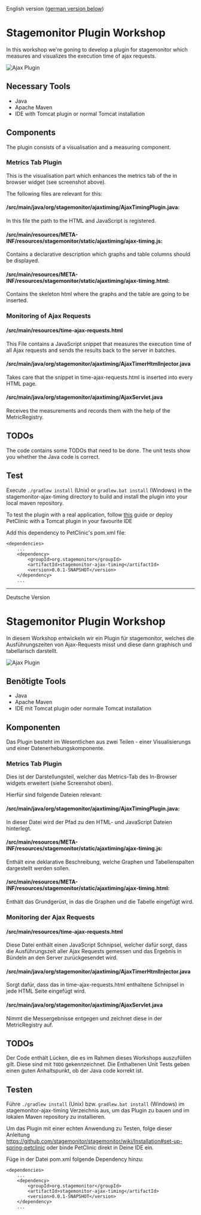 English version ([german version below](https://github.com/felixbarny/stagemonitor-ajax-timing#stagemonitor-plugin-workshop-1))

# Stagemonitor Plugin Workshop

In this workshop we're goning to develop a plugin for stagemonitor which measures and visualizes the execution time of ajax requests.

![Ajax Plugin](https://cloud.githubusercontent.com/assets/2163464/6415148/53c64ad6-be9d-11e4-88ea-aecbb3bc0f01.png)


## Necessary Tools
 * Java
 * Apache Maven
 * IDE with Tomcat plugin or normal Tomcat installation

## Components
The plugin consists of a visualisation and a measuring component.

### Metrics Tab Plugin
This is the visualisation part which enhances the metrics tab of the in browser widget (see screenshot above).

The following files are relevant for this:

#### /src/main/java/org/stagemonitor/ajaxtiming/AjaxTimingPlugin.java:
In this file the path to the HTML and JavaScript is registered.

#### /src/main/resources/META-INF/resources/stagemonitor/static/ajaxtiming/ajax-timing.js:
Contains a declarative description which graphs and table columns should be displayed.

#### /src/main/resources/META-INF/resources/stagemonitor/static/ajaxtiming/ajax-timing.html:
Contains the skeleton html where the graphs and the table are going to be inserted.


### Monitoring of Ajax Requests

#### /src/main/resources/time-ajax-requests.html
This File contains a JavaScript snippet that measures the execution time of all Ajax requests and sends the results
back to the server in batches.

#### /src/main/java/org/stagemonitor/ajaxtiming/AjaxTimerHtmlInjector.java
Takes care that the snippet in time-ajax-requests.html is inserted into every HTML page.

#### /src/main/java/org/stagemonitor/ajaxtiming/AjaxServlet.java
Receives the measurements and records them with the help of the MetricRegistry.

## TODOs
The code contains some TODOs that need to be done. The unit tests show you whether the Java code is correct.

## Test
Execute `./gradlew install` (Unix) or `gradlew.bat install` (Windows) in the stagemonitor-ajax-timing directory to
build and install the plugin into your local maven repository.

To test the plugin with a real application, follow
[this](https://github.com/stagemonitor/stagemonitor/wiki/Installation#set-up-spring-petclinic) guide or deploy PetClinic
with a Tomcat plugin in your favourite IDE

Add this dependency to PetClinic's pom.xml file:

```
<dependencies>
	...
	<dependency>
		<groupId>org.stagemonitor</groupId>
		<artifactId>stagemonitor-ajax-timing</artifactId>
		<version>0.0.1-SNAPSHOT</version>
	</dependency>
	...
```

------


Deutsche Version

# Stagemonitor Plugin Workshop

In diesem Workshop entwickeln wir ein Plugin für stagemonitor, welches die Ausführungszeiten von Ajax-Requests misst und
diese dann graphisch und tabellarisch darstellt.

![Ajax Plugin](https://cloud.githubusercontent.com/assets/2163464/6415148/53c64ad6-be9d-11e4-88ea-aecbb3bc0f01.png)


## Benötigte Tools
 * Java
 * Apache Maven
 * IDE mit Tomcat plugin oder normale Tomcat installation

## Komponenten
Das Plugin besteht im Wesentlichen aus zwei Teilen - einer Visualisierungs und einer Datenerhebungskomponente.

### Metrics Tab Plugin
Dies ist der Darstellungsteil, welcher das Metrics-Tab des In-Browser widgets erweitert (siehe Screenshot oben).

Hierfür sind folgende Dateien relevant:

#### /src/main/java/org/stagemonitor/ajaxtiming/AjaxTimingPlugin.java:
In dieser Datei wird der Pfad zu den HTML- und JavaScript Dateien hinterlegt.

#### /src/main/resources/META-INF/resources/stagemonitor/static/ajaxtiming/ajax-timing.js:
Enthält eine deklarative Beschreibung, welche Graphen und Tabellenspalten dargestellt werden sollen.

#### /src/main/resources/META-INF/resources/stagemonitor/static/ajaxtiming/ajax-timing.html:
Enthält das Grundgerüst, in das die Graphen und die Tabelle eingefügt wird.


### Monitoring der Ajax Requests

#### /src/main/resources/time-ajax-requests.html
Diese Datei enthält einen JavaScript Schnipsel, welcher dafür sorgt, dass die Ausführungszeit aller Ajax Requests
gemessen und das Ergebnis in Bündeln an den Server zurückgesendet wird.

#### /src/main/java/org/stagemonitor/ajaxtiming/AjaxTimerHtmlInjector.java
Sorgt dafür, dass das in time-ajax-requests.html enthaltene Schnipsel in jede HTML Seite eingefügt wird.

#### /src/main/java/org/stagemonitor/ajaxtiming/AjaxServlet.java
Nimmt die Messergebnisse entgegen und zeichnet diese in der MetricRegistry auf.

## TODOs
Der Code enthält Lücken, die es im Rahmen dieses Workshops auszufüllen gilt. Diese sind mit `TODO` gekennzeichnet.
Die Enthaltenen Unit Tests geben einen guten Anhaltspunkt, ob der Java code korrekt ist.

## Testen
Führe `./gradlew install` (Unix) bzw. `gradlew.bat install` (Windows) im stagemonitor-ajax-timing Verzeichnis aus, um
das Plugin zu bauen und im lokalen Maven repository zu installieren.

Um das Plugin mit einer echten Anwendung zu Testen, folge dieser Anleitung
https://github.com/stagemonitor/stagemonitor/wiki/Installation#set-up-spring-petclinic oder binde PetClinic direkt in
Deine IDE ein.

Füge in der Datei pom.xml folgende Dependency hinzu:

```
<dependencies>
	...
	<dependency>
		<groupId>org.stagemonitor</groupId>
		<artifactId>stagemonitor-ajax-timing</artifactId>
		<version>0.0.1-SNAPSHOT</version>
	</dependency>
	...
```
